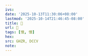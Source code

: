 ```yaml
---
ivs:
date: '2025-10-13T11:30:06+08:00'
lastmod: '2025-10-14T21:46:45-08:00'
title: 󰤚
url: 󰤚
tags: [慢, 慢]
hex: 
src: GHZR, DCCV
note:
---
```

